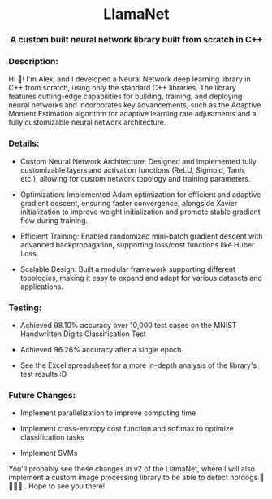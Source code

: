 <h1 align="center">LlamaNet</h1>
<h3 align="center">A custom built neural network library built from scratch in C++</h3>

<h3 align="left">Description:</h3>
Hi 👋! I'm Alex, and I developed a Neural Network deep learning library in C++ from scratch, using only the standard C++ libraries. The library features cutting-edge capabilities for building, training, and deploying neural networks and incorporates key advancements, such as the Adaptive Moment Estimation algorithm for adaptive learning rate adjustments and a fully customizable neural network architecture.

<h3 align="left">Details:</h3>

- Custom Neural Network Architecture: Designed and implemented fully customizable layers and activation functions (ReLU, Sigmoid, Tanh, etc.), allowing for custom network topology and training parameters.

- Optimization: Implemented Adam optimization for efficient and adaptive gradient descent, ensuring faster convergence, alongside Xavier initialization to improve weight initialization and promote stable gradient flow during training.

- Efficient Training: Enabled randomized mini-batch gradient descent with advanced backpropagation, supporting loss/cost functions like Huber Loss.

- Scalable Design: Built a modular framework supporting different topologies, making it easy to expand and adapt for various datasets and applications.

<h3 align="left">Testing:</h3>

- Achieved 98.10% accuracy over 10,000 test cases on the MNIST Handwritten Digits Classification Test

- Achieved 96.26% accuracy after a single epoch.

- See the Excel spreadsheet for a more in-depth analysis of the library's test results :D

<h3 align="left">Future Changes:</h3>

- Implement parallelization to improve computing time

- Implement cross-entropy cost function and softmax to optimize classification tasks

- Implement SVMs


You'll probably see these changes in v2 of the LlamaNet, where I will also implement a custom image processing library to be able to detect hotdogs 🌭🌭🌭🌭 . Hope to see you there!
